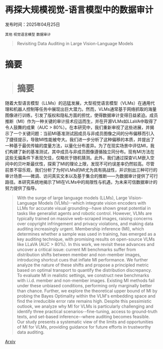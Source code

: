 # 再探大规模视觉-语言模型中的数据审计

发布时间：2025年04月25日

`其他` `视觉语言模型` `数据审计`

> Revisiting Data Auditing in Large Vision-Language Models

# 摘要

> # 摘要
随着大型语言模型（LLMs）的迅猛发展，大型视觉语言模型（VLMs）在通用代理和机器人控制等任务中展现出巨大潜力。然而，VLMs通常基于网络抓取的海量图像进行训练，引发了版权和隐私方面的担忧，使得数据审计变得日益紧迫。成员推断（MI）作为一种关键的审计技术应运而生，并在开源VLMs如LLaVA中取得了令人鼓舞的成果（AUC > 80%）。在本研究中，我们重新审视了这些进展，并揭示了一个关键问题：当前MI基准测试因成员与非成员图像之间的分布偏移而引入了捷径提示，导致MI性能被夸大。我们进一步分析了这种偏移的本质，并提出了一种基于最优传输的度量方法，以量化分布差异。为了在现实场景中评估MI，我们构建了新的基准测试，其中成员与非成员图像遵循独立同分布。现有MI方法在这些无偏条件下表现欠佳，仅略优于随机猜测。此外，我们通过探查VLM嵌入空间中的贝叶斯最优性，探索了MI的理论上限，发现不可约误差率仍然较高。尽管前景不容乐观，我们分析了为何VLMs的MI尤为具有挑战性，并识别出三种可行的审计场景——微调、访问真实文本以及基于集合的推断——为数据审计提供了可行路径。本研究系统地揭示了MI在VLMs中的局限性与机遇，为未来可信数据审计的努力提供了指导。

> With the surge of large language models (LLMs), Large Vision-Language Models (VLMs)--which integrate vision encoders with LLMs for accurate visual grounding--have shown great potential in tasks like generalist agents and robotic control. However, VLMs are typically trained on massive web-scraped images, raising concerns over copyright infringement and privacy violations, and making data auditing increasingly urgent. Membership inference (MI), which determines whether a sample was used in training, has emerged as a key auditing technique, with promising results on open-source VLMs like LLaVA (AUC > 80%). In this work, we revisit these advances and uncover a critical issue: current MI benchmarks suffer from distribution shifts between member and non-member images, introducing shortcut cues that inflate MI performance. We further analyze the nature of these shifts and propose a principled metric based on optimal transport to quantify the distribution discrepancy. To evaluate MI in realistic settings, we construct new benchmarks with i.i.d. member and non-member images. Existing MI methods fail under these unbiased conditions, performing only marginally better than chance. Further, we explore the theoretical upper bound of MI by probing the Bayes Optimality within the VLM's embedding space and find the irreducible error rate remains high. Despite this pessimistic outlook, we analyze why MI for VLMs is particularly challenging and identify three practical scenarios--fine-tuning, access to ground-truth texts, and set-based inference--where auditing becomes feasible. Our study presents a systematic view of the limits and opportunities of MI for VLMs, providing guidance for future efforts in trustworthy data auditing.

[Arxiv](https://arxiv.org/abs/2504.18349)